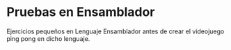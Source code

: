 # Pruebas en Ensamblador
Ejercicios pequeños en Lenguaje Ensamblador antes de crear el videojuego ping pong en dicho lenguaje. 
